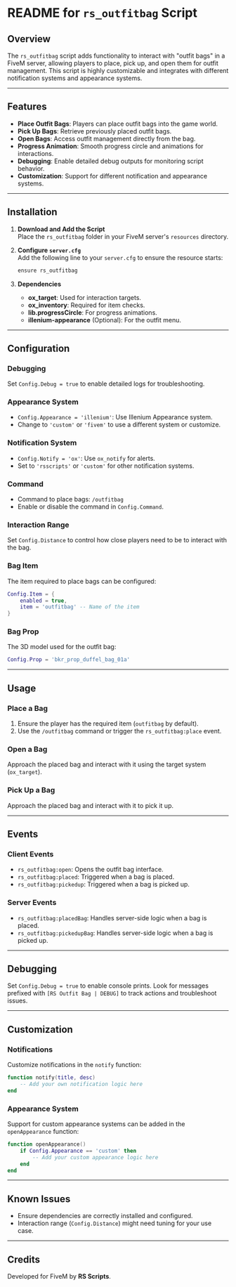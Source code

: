 # README for `rs_outfitbag` Script

## Overview

The `rs_outfitbag` script adds functionality to interact with "outfit bags" in a FiveM server, allowing players to place, pick up, and open them for outfit management. This script is highly customizable and integrates with different notification systems and appearance systems.

---

## Features
- **Place Outfit Bags**: Players can place outfit bags into the game world.
- **Pick Up Bags**: Retrieve previously placed outfit bags.
- **Open Bags**: Access outfit management directly from the bag.
- **Progress Animation**: Smooth progress circle and animations for interactions.
- **Debugging**: Enable detailed debug outputs for monitoring script behavior.
- **Customization**: Support for different notification and appearance systems.

---

## Installation

1. **Download and Add the Script**  
   Place the `rs_outfitbag` folder in your FiveM server's `resources` directory.

2. **Configure `server.cfg`**  
   Add the following line to your `server.cfg` to ensure the resource starts:
   ```bash
   ensure rs_outfitbag
   ```

3. **Dependencies**  
   - **ox_target**: Used for interaction targets.
   - **ox_inventory**: Required for item checks.
   - **lib.progressCircle**: For progress animations.
   - **illenium-appearance** (Optional): For the outfit menu.

---

## Configuration

### Debugging
Set `Config.Debug = true` to enable detailed logs for troubleshooting.

### Appearance System
- `Config.Appearance = 'illenium'`: Use Illenium Appearance system.
- Change to `'custom'` or `'fivem'` to use a different system or customize.

### Notification System
- `Config.Notify = 'ox'`: Use `ox_notify` for alerts.
- Set to `'rsscripts'` or `'custom'` for other notification systems.

### Command
- Command to place bags: `/outfitbag`  
- Enable or disable the command in `Config.Command`.

### Interaction Range
Set `Config.Distance` to control how close players need to be to interact with the bag.

### Bag Item
The item required to place bags can be configured:
```lua
Config.Item = {
    enabled = true,
    item = 'outfitbag' -- Name of the item
}
```

### Bag Prop
The 3D model used for the outfit bag:
```lua
Config.Prop = 'bkr_prop_duffel_bag_01a'
```

---

## Usage

### Place a Bag
1. Ensure the player has the required item (`outfitbag` by default).
2. Use the `/outfitbag` command or trigger the `rs_outfitbag:place` event.

### Open a Bag
Approach the placed bag and interact with it using the target system (`ox_target`).

### Pick Up a Bag
Approach the placed bag and interact with it to pick it up.

---

## Events

### Client Events
- `rs_outfitbag:open`: Opens the outfit bag interface.
- `rs_outfitbag:placed`: Triggered when a bag is placed.
- `rs_outfitbag:pickedup`: Triggered when a bag is picked up.

### Server Events
- `rs_outfitbag:placedBag`: Handles server-side logic when a bag is placed.
- `rs_outfitbag:pickedupBag`: Handles server-side logic when a bag is picked up.

---

## Debugging

Set `Config.Debug = true` to enable console prints. Look for messages prefixed with `[RS Outfit Bag | DEBUG]` to track actions and troubleshoot issues.

---

## Customization

### Notifications
Customize notifications in the `notify` function:
```lua
function notify(title, desc)
    -- Add your own notification logic here
end
```

### Appearance System
Support for custom appearance systems can be added in the `openAppearance` function:
```lua
function openAppearance()
    if Config.Appearance == 'custom' then
        -- Add your custom appearance logic here
    end
end
```

---

## Known Issues
- Ensure dependencies are correctly installed and configured.
- Interaction range (`Config.Distance`) might need tuning for your use case.

---

## Credits
Developed for FiveM by **RS Scripts**.
